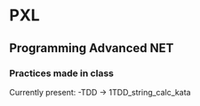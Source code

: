 # PXL
## Programming Advanced NET
### Practices made in class

Currently present:
-TDD -> 1TDD_string_calc_kata
